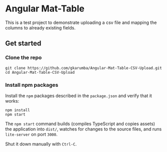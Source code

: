 # Angular Mat-Table

This is a test project to demonstrate uploading a csv file and mapping the columns to already existing fields. 

## Get started

### Clone the repo

```shell
git clone https://github.com/gkarumba/Angular-Mat-Table-CSV-Upload.git
cd Angular-Mat-Table-CSV-Upload
```

### Install npm packages

Install the `npm` packages described in the `package.json` and verify that it works:

```shell
npm install
npm start
```

The `npm start` command builds (compiles TypeScript and copies assets) the application into `dist/`, watches for changes to the source files, and runs `lite-server` on port `3000`.

Shut it down manually with `Ctrl-C`.